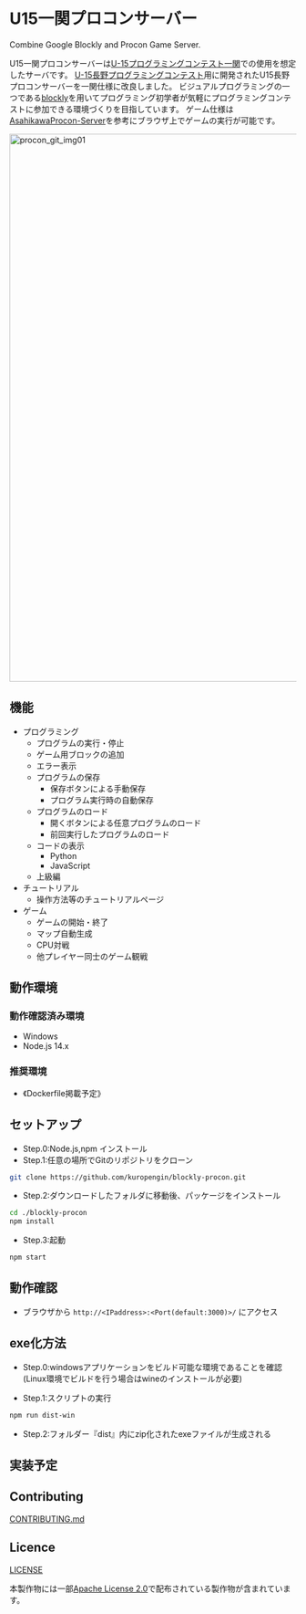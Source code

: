 # U15一関プロコンサーバー
Combine Google Blockly and Procon Game Server.

U15一関プロコンサーバーは[U-15プログラミングコンテスト一関](https://procon-ichinoseki.com/)での使用を想定したサーバです。
[U-15長野プログラミングコンテスト](https://www.nagano-cci.or.jp/u15procon/)用に開発されたU15長野プロコンサーバーを一関仕様に改良しました。
ビジュアルプログラミングの一つである[blockly](https://github.com/google/blockly)を用いてプログラミング初学者が気軽にプログラミングコンテストに参加できる環境づくりを目指しています。
ゲーム仕様は[AsahikawaProcon-Server](https://github.com/hal1437/AsahikawaProcon-Server)を参考にブラウザ上でゲームの実行が可能です。

<img width="960" alt="procon_git_img01" src="https://user-images.githubusercontent.com/51484579/73644558-f6659280-46b8-11ea-956d-44511b02e9e1.png">

## 機能
- プログラミング
	- プログラムの実行・停止
	- ゲーム用ブロックの追加
	- エラー表示
	- プログラムの保存
		- 保存ボタンによる手動保存
		- プログラム実行時の自動保存
	- プログラムのロード
		- 開くボタンによる任意プログラムのロード
		- 前回実行したプログラムのロード
	- コードの表示
		- Python
		- JavaScript
	- 上級編
- チュートリアル
	- 操作方法等のチュートリアルページ
- ゲーム
    - ゲームの開始・終了
    - マップ自動生成
    - CPU対戦
    - 他プレイヤー同士のゲーム観戦

## 動作環境
### 動作確認済み環境
- Windows
- Node.js 14.x

### 推奨環境
- 《Dockerfile掲載予定》

## セットアップ
- Step.0:Node.js,npm インストール
- Step.1:任意の場所でGitのリポジトリをクローン
```bash
git clone https://github.com/kuropengin/blockly-procon.git 
```

- Step.2:ダウンロードしたフォルダに移動後、パッケージをインストール
```bash
cd ./blockly-procon
npm install
```

- Step.3:起動
```bash
npm start
```

## 動作確認
- ブラウザから `http://<IPaddress>:<Port(default:3000)>/` にアクセス

## exe化方法
- Step.0:windowsアプリケーションをビルド可能な環境であることを確認
(Linux環境でビルドを行う場合はwineのインストールが必要)

- Step.1:スクリプトの実行
```bash
npm run dist-win
```

- Step.2:フォルダー『dist』内にzip化されたexeファイルが生成される

## 実装予定


## Contributing
[CONTRIBUTING.md](.github/CONTRIBUTING.md)

## Licence
[LICENSE](.github/LICENSE)

本製作物には一部[Apache License 2.0](.github/ApacheLicense)で配布されている製作物が含まれています。